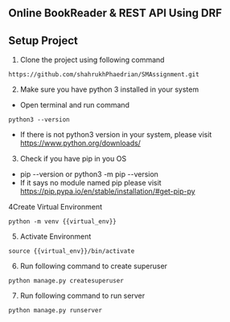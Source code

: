 ## Online BookReader & REST API Using DRF
## Setup Project

1. Clone the project using following command
```
https://github.com/shahrukhPhaedrian/SMAssignment.git
```
2. Make sure you have python 3 installed in your system
-  Open terminal and run command 
```
python3 --version
```
-  If there is not python3 version in your system, please visit https://www.python.org/downloads/

3. Check if you have pip in you OS
-  pip --version or python3 -m pip --version
-  If it says no module named pip please visit https://pip.pypa.io/en/stable/installation/#get-pip-py


4Create Virtual Environment
```
python -m venv {{virtual_env}}
```

5. Activate Environment
```
source {{virtual_env}}/bin/activate
```


6. Run following command to create superuser
```
python manage.py createsuperuser
```

7. Run following command to run server
```
python manage.py runserver
```

